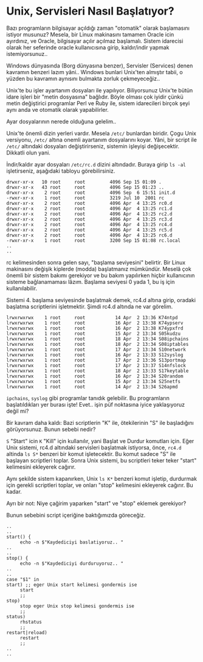 # Unix, Servisleri Nasıl Başlatıyor?

Bazı programların bilgisayar açıldığı zaman "otomatik" olarak
başlamasını istiyor musunuz? Mesela, bir Linux makinasını tamamen
Oracle icin ayırdınız, ve Oracle, bilgisayar açılır açılmaz
başlamalı. Sistem idarecisi olarak her seferinde oracle kullanıcısına
girip, kaldır/indir yapmak istemiyorsunuz..

Windows dünyasında (Borg dünyasına benzer), Servisler (Services) denen
kavramın benzeri lazım yâni.. Windows bunlari Unix'ten almıştır tabii,
o yüzden bu kavramın aynısını bulmakta zorluk çekmeyeceğiz..

Unix'te bu işler ayartanım dosyaları ile yapılıyor. Biliyorsunuz
Unix'te bütün idare işleri bir "metin dosyasına" bağlıdır. Böyle
olması çok iyidir çünkü metin değiştirici programlar Perl ve Ruby ile,
sistem idarecileri birçok şeyi aynı anda ve otomatik olarak
yapabilirler.

Ayar dosyalarının nerede olduğuna gelelim..

Unix'te önemli dizin yerleri vardır. Mesela `/etc/` bunlardan
biridir. Çogu Unix versiyonu, `/etc/` altına onemli ayartanım
dosyalarını koyar. Yâni, bir script ile `/etc/` altındaki dosyaları
değiştirirseniz, sistemin işleyişi değişecektir. Dikkatli olun yani.

İndir/kaldır ayar dosyaları `/etc/rc.d` dizini altındadır. Buraya
girip `ls -al` işletirseniz, aşağıdaki tabloyu görebilirsiniz.

```
drwxr-xr-x   10 root     root         4096 Sep 15 01:09 .
drwxr-xr-x   43 root     root         4096 Sep 15 01:23 ..
drwxr-xr-x    2 root     root         4096 Sep  6 15:51 init.d
-rwxr-xr-x    1 root     root         3219 Jul 10  2001 rc
drwxr-xr-x    2 root     root         4096 Apr  4 13:25 rc0.d
drwxr-xr-x    2 root     root         4096 Apr  4 13:25 rc1.d
drwxr-xr-x    2 root     root         4096 Apr  4 13:25 rc2.d
drwxr-xr-x    2 root     root         4096 Apr  4 13:25 rc3.d
drwxr-xr-x    2 root     root         4096 Apr  4 13:25 rc4.d
drwxr-xr-x    2 root     root         4096 Apr  4 13:25 rc5.d
drwxr-xr-x    2 root     root         4096 Apr  4 13:25 rc6.d
-rwxr-xr-x    1 root     root         3200 Sep 15 01:08 rc.local
..
..
```

rc kelimesinden sonra gelen sayı, "başlama seviyesini" belirtir. Bir
Linux makinasını değişik kiplerde (modda) başlatmanız
mümkündür. Meselâ çok önemli bir sistem bakımı gerekiyor ve bu bakım
yapılırken hiçbir kullanıcının sisteme bağlanamaması lâzım. Başlama
seviyesi 0 yada 1, bu iş için kullanılabilir.

Sistemi 4. başlama seviyesinde başlatmak demek, rc4.d altına girip,
oradaki başlatma scriptlerini işletmektir. Şimdi rc4.d altında ne var
görelim.

```
lrwxrwxrwx    1 root     root           14 Apr  2 13:36 K74ntpd
lrwxrwxrwx    1 root     root           16 Apr  2 13:38 K74ypserv
lrwxrwxrwx    1 root     root           16 Apr  2 13:38 K74ypxfrd
lrwxrwxrwx    1 root     root           15 Apr  2 13:34 S05kudzu
lrwxrwxrwx    1 root     root           18 Apr  2 13:34 S08ipchains
lrwxrwxrwx    1 root     root           18 Apr  2 13:34 S08iptables
lrwxrwxrwx    1 root     root           17 Apr  2 13:34 S10network
lrwxrwxrwx    1 root     root           16 Apr  2 13:33 S12syslog
lrwxrwxrwx    1 root     root           17 Apr  2 13:36 S13portmap
lrwxrwxrwx    1 root     root           17 Apr  2 13:37 S14nfslock
lrwxrwxrwx    1 root     root           18 Apr  2 13:33 S17keytable
lrwxrwxrwx    1 root     root           16 Apr  2 13:34 S20random
lrwxrwxrwx    1 root     root           15 Apr  2 13:34 S25netfs
lrwxrwxrwx    1 root     root           14 Apr  2 13:34 S26apmd
```

`ipchains`, `syslog` gibi programlar tanıdık gelebilir. Bu
programların başlatıldıkları yer burası işte! Evet.. işin püf
noktasına iyice yaklaşıyoruz değil mi?

Bir kavram daha kaldı: Bazi scriptlerin "K" ile, ötekilerinin "S" ile
başladığını görüyorsunuz. Bunun sebebi nedir?

`S` "Start" icin `K` "Kill" için kullanılır, yani Başlat ve Durdur
komutları için. Eğer Unix sistemi, rc4.d altındaki servisleri
başlatmak istiyorsa, önce, `rc4.d` altinda `ls S*` benzeri bir komut
işletecektir. Bu komut sadece "S" ile başlayan scriptleri
toplar. Sonra Unix sistemi, bu scriptleri teker teker "start"
kelimesini ekleyerek cağırır.

Aynı şekilde sistem kapanırken, Unix `ls K*` benzeri komut işletip,
durdurmak için gerekli scriptleri toplar, ve onları "stop" kelimesini
ekleyerek cağırır. Bu kadar.

Ayrı bir not: Niye çağirim yaparken "start" ve "stop" eklemek
gerekiyor?

Bunun sebebini script içeriğine baktığımızda göreceğiz.

```
..
..
start() {
     echo -n $"Kaydediciyi baslatiyoruz.. "
..
..
stop() {
     echo -n $"Kaydediciyi durduruyoruz.. "
..
..
case "$1" in
start) ;; eger Unix start kelimesi gondermis ise
     start
     ;;
stop)
     stop eger Unix stop kelimesi gondermis ise
     ;;
status)
     rhstatus
     ;;
restart|reload)
     restart
     ;;
..
..
```
